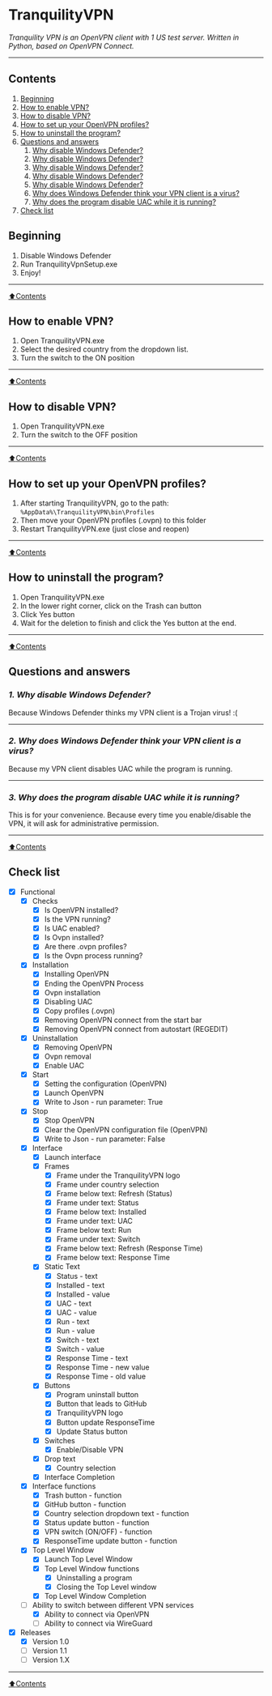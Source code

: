 # **TranquilityVPN**
*Tranquility VPN is an OpenVPN client with 1 US test server. Written in Python, based on OpenVPN Connect.*
____
## **Contents**

1. [Beginning](#Beginning)
2. [How to enable VPN?](#How-to-enable-VPN?)
3. [How to disable VPN?](#How-to-disable-VPN?)
4. [How to set up your OpenVPN profiles?](#How-to-set-up-your-OpenVPN-profiles?)
5. [How to uninstall the program?](#How-to-uninstall-the-program?)
6. [Questions and answers](#Questions-and-answers)
    1. [Why disable Windows Defender?](#Why-disable-Windows-Defender)
    2. [Why disable Windows Defender?](##2.-Why-does-Windows-Defender-think-your-VPN-client-is-a-virus)
    3. [Why disable Windows Defender?](##Why-does-Windows-Defender-think-your-VPN-client-is-a-virus)
    4. [Why disable Windows Defender?](##Why-does-Windows-Defender-think-your-VPN-client-is-a-virus?)
    5. [Why disable Windows Defender?](##2.-Why-does-Windows-Defender-think-your-VPN-client-is-a-virus?)
    6. [Why does Windows Defender think your VPN client is a virus?](#Why-does-Windows-Defender-think-your-VPN-client-is-a-virus)
    7. [Why does the program disable UAC while it is running?](#Why-does-the-program-disable-UAC-while-it-is-running)
7. [Check list](#Check-list)
## **Beginning**
1. Disable Windows Defender
2. Run TranquilityVpnSetup.exe
3. Enjoy!
____
[:arrow_up:Contents](#Contents)
## **How to enable VPN?**
1. Open TranquilityVPN.exe
2. Select the desired country from the dropdown list.
3. Turn the switch to the ON position
____
[:arrow_up:Contents](#Contents)
## **How to disable VPN?**
1. Open TranquilityVPN.exe
2. Turn the switch to the OFF position
____
[:arrow_up:Contents](#Contents)
## **How to set up your OpenVPN profiles?**
1. After starting TranquilityVPN, go to the path:  
```%AppData%\TranquilityVPN\bin\Profiles```  
2. Then move your OpenVPN profiles (.ovpn) to this folder  
3. Restart TranquilityVPN.exe (just close and reopen)  
____
[:arrow_up:Contents](#Contents)
## **How to uninstall the program?**
1. Open TranquilityVPN.exe
2. In the lower right corner, click on the Trash can button
3. Click Yes button
4. Wait for the deletion to finish and click the Yes button at the end.
____
[:arrow_up:Contents](#Contents)
## **Questions and answers**
### *1. Why disable Windows Defender?*
Because Windows Defender thinks my VPN client is a Trojan virus! :(
____
### *2. Why does Windows Defender think your VPN client is a virus?*
Because my VPN client disables UAC while the program is running.
____
### *3. Why does the program disable UAC while it is running?*
This is for your convenience. Because every time you enable/disable the VPN, it will ask for administrative permission.
____
[:arrow_up:Contents](#Contents)
## **Check list**

- [X] Functional
	- [X] Checks
        - [X] Is OpenVPN installed?
        - [X] Is the VPN running?
        - [X] Is UAC enabled?
        - [X] Is Ovpn installed?
        - [X] Are there .ovpn profiles?
        - [X] Is the Ovpn process running?
	- [X] Installation
        - [X] Installing OpenVPN
        - [X] Ending the OpenVPN Process
        - [X] Ovpn installation
        - [X] Disabling UAC
        - [X] Copy profiles (.ovpn)
        - [X] Removing OpenVPN connect from the start bar
        - [X] Removing OpenVPN connect from autostart (REGEDIT)
	- [X] Uninstallation
        - [X] Removing OpenVPN
        - [X] Ovpn removal
        - [X] Enable UAC
	- [X] Start 
        - [X] Setting the configuration (OpenVPN)
        - [X] Launch OpenVPN
        - [X] Write to Json - run parameter: True
	- [X] Stop
        - [X] Stop OpenVPN
        - [X] Clear the OpenVPN configuration file (OpenVPN)
        - [X] Write to Json - run parameter: False
	- [X] Interface
        - [X] Launch interface  
        - [X] Frames
            - [X] Frame under the TranquilityVPN logo
            - [X] Frame under country selection
            - [X] Frame below text: Refresh (Status)
            - [X] Frame under text: Status
            - [X] Frame below text: Installed
            - [X] Frame under text: UAC
            - [X] Frame below text: Run
            - [X] Frame under text: Switch
            - [X] Frame below text: Refresh (Response Time)
            - [X] Frame below text: Response Time
        - [X] Static Text
            - [X] Status - text 
            - [X] Installed - text
            - [X] Installed - value
            - [X] UAC - text
            - [X] UAC - value
            - [X] Run - text
            - [X] Run - value
            - [X] Switch - text
            - [X] Switch - value
            - [X] Response Time - text
            - [X] Response Time - new value
            - [X] Response Time - old value
        - [X] Buttons
            - [X] Program uninstall button
            - [X] Button that leads to GitHub
            - [X] TranquilityVPN logo
            - [X] Button update ResponseTime
            - [X] Update Status button
        - [X] Switches
            - [X] Enable/Disable VPN
        - [X] Drop text
            - [X] Country selection
        - [X] Interface Completion
	- [X] Interface functions
        - [X] Trash button - function
        - [X] GitHub button - function
        - [X] Country selection dropdown text - function
        - [X] Status update button - function
        - [X] VPN switch (ON/OFF) - function
        - [X] ResponseTime update button - function
	- [X] Top Level Window
        - [X] Launch Top Level Window
        - [X] Top Level Window functions
            - [X] Uninstalling a program
            - [X] Closing the Top Level window
        - [X] Top Level Window Completion
	- [ ] Ability to switch between different VPN services
        - [X] Ability to connect via OpenVPN
        - [ ] Ability to connect via WireGuard

- [X] Releases
    - [X] Version 1.0
    - [ ] Version 1.1
    - [ ] Version 1.X
____
[:arrow_up:Contents](#Contents)
